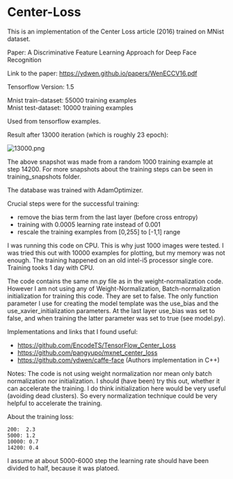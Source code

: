 # Center-Loss
This is an implementation of the Center Loss article (2016) trained on MNist dataset.

Paper:
A Discriminative Feature Learning Approach
for Deep Face Recognition

Link to the paper:
https://ydwen.github.io/papers/WenECCV16.pdf

Tensorflow Version: 1.5

Mnist train-dataset: 55000 training examples </br>
Mnist test-dataset: 10000 training examples

Used from tensorflow examples.

Result after 13000 iteration (which is roughly 23 epoch):

![13000.png](https://user-images.githubusercontent.com/13023894/36691720-5b842862-1b36-11e8-9d1e-84e212f8ed9f.png)

The above snapshot was made from a random 1000 training example at step 14200. For more snapshots about the training steps can be seen in training_snapshots folder.

The database was trained with AdamOptimizer.

Crucial steps were for the successful training:
 - remove the bias term from the last layer (before cross entropy)
 - training with 0.0005 learning rate instead of 0.001
 - rescale the training examples from \[0,255\] to \[-1,1\] range


I was running this code on CPU. This is why just 1000 images were tested. I was tried this out with 10000 examples for plotting, but my memory was not enough. The training happened on an old intel-i5 processor single core. Training tooks 1 day with CPU.

The code contains the same nn.py file as in the weight-normalization code. However I am not using any of Weight-Normalization, Batch-normalization initialization for training this code. They are set to false. The only function parameter I use for creating the model template was the use_bias and the use_xavier_initialization parameters. At the last layer use_bias was set to false, and when training the latter parameter was set to true (see model.py).


Implementations and links that I found useful:
  - https://github.com/EncodeTS/TensorFlow_Center_Loss
  - https://github.com/pangyupo/mxnet_center_loss
  - https://github.com/ydwen/caffe-face (Authors implementation in C++) 

Notes: The code is not using weight normalization nor mean only batch normalization nor initialization. I should (have been) try this out, whether it can accelerate the training. I do think initialization here would be very useful (avoiding dead clusters). So every normalization technique could be very helpful to accelerate the training.

About the training loss:

    200:  2.3
    5000: 1.2
    10000: 0.7
    14200: 0.4

I assume at about 5000-6000 step the learning rate should have been divided to half, because it was platoed.





